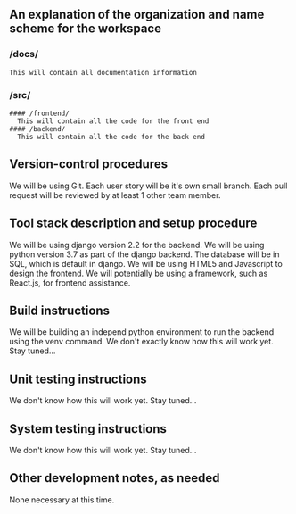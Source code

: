 ## An explanation of the organization and name scheme for the workspace
  ### /docs/
    This will contain all documentation information
  ### /src/
    #### /frontend/
      This will contain all the code for the front end
    #### /backend/
      This will contain all the code for the back end
## Version-control procedures
  We will be using Git. 
  Each user story will be it's own small branch.
  Each pull request will be reviewed by at least 1 other team member.
## Tool stack description and setup procedure
  We will be using django version 2.2 for the backend.
  We will be using python version 3.7 as part of the django backend.
  The database will be in SQL, which is default in django.
  We will be using HTML5 and Javascript to design the frontend.
  We will potentially be using a framework, such as React.js, for frontend assistance.
## Build instructions
  We will be building an independ python environment to run the backend using the venv command.
  We don't exactly know how this will work yet. Stay tuned...
## Unit testing instructions
  We don't know how this will work yet. Stay tuned...
## System testing instructions
  We don't know how this will work yet. Stay tuned...
## Other development notes, as needed
  None necessary at this time.

